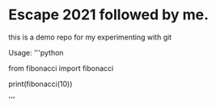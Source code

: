 # Escape 2021 followed by me.
this is a demo repo for my experimenting with git 

Usage:
'''python

from fibonacci import fibonacci

print(fibonacci(10))

'''
